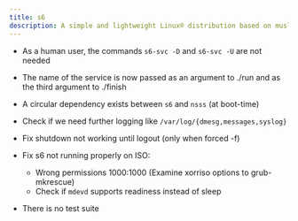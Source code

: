 ```yaml
---
title: s6
description: A simple and lightweight Linux® distribution based on musl libc and toybox
---
```


- As a human user, the commands `s6-svc -D` and `s6-svc -U` are not needed
- The name of the service is now passed as an argument to ./run and as the third argument to ./finish
- A circular dependency exists between `s6` and `nsss` (at boot-time)

- Check if we need further logging like `/var/log/{dmesg,messages,syslog}`
- Fix shutdown not working until logout (only when forced -f)
- Fix s6 not running properly on ISO:
  - Wrong permissions 1000:1000 (Examine xorriso options to grub-mkrescue)
  - Check if `mdevd` supports readiness instead of sleep
- There is no test suite
